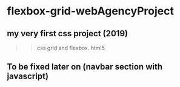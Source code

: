 # flexbox-grid-webAgencyProject
## my very first css project (2019)

>> css grid and flexbox.
>> html5

## To be fixed later on (navbar section with javascript)
